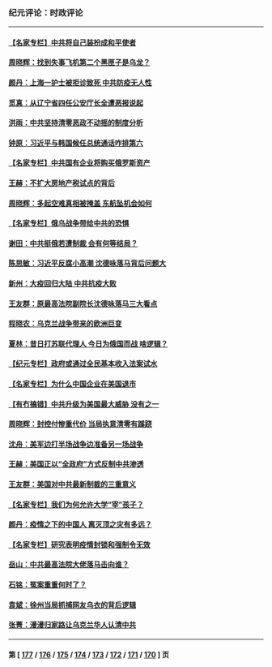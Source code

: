 ### 纪元评论：时政评论
---
#### [【名家专栏】中共将自己装扮成和平使者](../../pages/nsc1025/n13674703.md) 
#### [周晓辉：找到失事飞机第二个黑匣子是乌龙？](../../pages/nsc1025/n13674842.md) 
#### [颜丹：上海一护士被拒诊致死 中共防疫无人性](../../pages/nsc1025/n13674805.md) 
#### [觅真：从辽宁省四任公安厅长全遭恶报说起](../../pages/nsc1025/n13674206.md) 
#### [洪雨：中共坚持清零恶政不动摇的制度分析](../../pages/nsc1025/n13674074.md) 
#### [钟原：习近平与韩国候任总统通话咋排第六](../../pages/nsc1025/n13673652.md) 
#### [【名家专栏】中共国有企业将购买俄罗斯资产](../../pages/nsc1025/n13672110.md) 
#### [王赫：不扩大房地产税试点的背后](../../pages/nsc1025/n13673203.md) 
#### [周晓辉：多起空难真相被掩盖 东航坠机会如何](../../pages/nsc1025/n13673013.md) 
#### [【名家专栏】俄乌战争带给中共的恐惧](../../pages/nsc1025/n13672651.md) 
#### [谢田：中共挺俄若遭制裁 会有何等结局？](../../pages/nsc1025/n13671854.md) 
#### [陈思敏：习近平反腐小高潮 沈德咏落马背后问题大](../../pages/nsc1025/n13672163.md) 
#### [新州：大疫回归大陆 中共抗疫大败](../../pages/nsc1025/n13670766.md) 
#### [王友群：原最高法院副院长沈德咏落马三大看点](../../pages/nsc1025/n13671047.md) 
#### [程晓农：乌克兰战争带来的欧洲巨变](../../pages/nsc1025/n13670823.md) 
#### [夏林：昔日打苏联代理人 今日为俄国而战 啥逻辑？](../../pages/nsc1025/n13671043.md) 
#### [【纪元专栏】政府或通过全民基本收入法案试水](../../pages/nsc1025/n13671015.md) 
#### [【名家专栏】为什么中国企业在美国退市](../../pages/nsc1025/n13670034.md) 
#### [【有冇搞错】中共升级为美国最大威胁 没有之一](../../pages/nsc1025/n13668412.md) 
#### [周晓辉：封控付惨重代价 当局执意清零有蹊跷](../../pages/nsc1025/n13668418.md) 
#### [沈舟：美军边打半场战争边准备另一场战争](../../pages/nsc1025/n13668997.md) 
#### [王赫：美国正以“全政府”方式反制中共渗透](../../pages/nsc1025/n13668657.md) 
#### [王友群：美国对中共最新制裁的三重意义](../../pages/nsc1025/n13668319.md) 
#### [【名家专栏】我们为何允许大学“宰”孩子？](../../pages/nsc1025/n13667622.md) 
#### [颜丹：疫情之下的中国人 离灭顶之灾有多远？](../../pages/nsc1025/n13668328.md) 
#### [【名家专栏】研究表明疫情封锁和强制令无效](../../pages/nsc1025/n13667620.md) 
#### [岳山：中共最高法院大佬落马击向谁？](../../pages/nsc1025/n13667074.md) 
#### [石铭：冤案重重何时了？](../../pages/nsc1025/n13667240.md) 
#### [袁斌：徐州当局抓捕网友乌衣的背后逻辑](../../pages/nsc1025/n13667049.md) 
#### [张菁：漫漫归家路让乌克兰华人认清中共](../../pages/nsc1025/n13665781.md) 

---
#### 第 [ [177](./177.md) / [176](./176.md) / [175](./175.md) / [174](./174.md) / [173](./173.md) / [172](./172.md) / [171](./171.md) / [170](./170.md) ] 页
